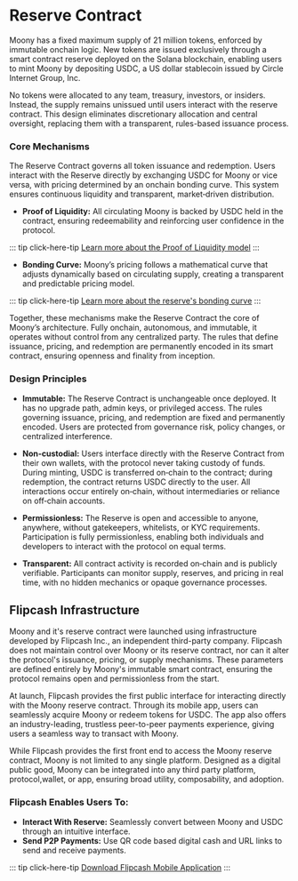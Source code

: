 # Reserve Contract

Moony has a fixed maximum supply of 21 million tokens, enforced by immutable onchain logic. New tokens are issued exclusively through a smart contract reserve deployed on the Solana blockchain, enabling users to mint Moony by depositing USDC, a US dollar stablecoin issued by Circle Internet Group, Inc.

No tokens were allocated to any team, treasury, investors, or insiders. Instead, the supply remains unissued until users interact with the reserve contract. This design eliminates discretionary allocation and central oversight, replacing them with a transparent, rules-based issuance process.

### Core Mechanisms

The Reserve Contract governs all token issuance and redemption. Users interact with the Reserve directly by exchanging USDC for Moony or vice versa, with pricing determined by an onchain bonding curve. This system ensures continuous liquidity and transparent, market‑driven distribution.

- **Proof of Liquidity:** All circulating Moony is backed by USDC held in the contract, ensuring redeemability and reinforcing user confidence in the protocol. 

::: tip click-here-tip
[Learn more about the Proof of Liquidity model](/resources/community)
:::

- **Bonding Curve:** Moony’s pricing follows a mathematical curve that adjusts dynamically based on circulating supply, creating a transparent and predictable pricing model.

::: tip click-here-tip
[Learn more about the reserve's bonding curve](/resources/community)
:::


Together, these mechanisms make the Reserve Contract the core of Moony’s architecture. Fully onchain, autonomous, and immutable, it operates without control from any centralized party. The rules that define issuance, pricing, and redemption are permanently encoded in its smart contract, ensuring openness and finality from inception. 

### Design Principles

- **Immutable:** The Reserve Contract is unchangeable once deployed. It has no upgrade path, admin keys, or privileged access. The rules governing issuance, pricing, and redemption are fixed and permanently encoded. Users are protected from governance risk, policy changes, or centralized interference.

- **Non-custodial:** Users interface directly with the Reserve Contract from their own wallets, with the protocol never taking custody of funds. During minting, USDC is transferred on‑chain to the contract; during redemption, the contract returns USDC directly to the user. All interactions occur entirely on‑chain, without intermediaries or reliance on off‑chain accounts.

- **Permissionless:** The Reserve is open and accessible to anyone, anywhere, without gatekeepers, whitelists, or KYC requirements. Participation is fully permissionless, enabling both individuals and developers to interact with the protocol on equal terms.

- **Transparent:** All contract activity is recorded on‑chain and is publicly verifiable. Participants can monitor supply, reserves, and pricing in real time, with no hidden mechanics or opaque governance processes.


## Flipcash Infrastructure

Moony and it's reserve contract were launched using infrastructure developed by Flipcash Inc., an independent third-party company. Flipcash does not maintain control over Moony or its reserve contract, nor can it alter the protocol's issuance, pricing, or supply mechanisms. These parameters are defined entirely by Moony's immutable smart contract, ensuring the protocol remains open and permissionless from the start.

At launch, Flipcash provides the first public interface for interacting directly with the Moony reserve contract. Through its mobile app, users can seamlessly acquire Moony or redeem tokens for USDC. The app also offers an industry-leading, trustless peer-to-peer payments experience, giving users a seamless way to transact with Moony.

While Flipcash provides the first front end to access the Moony reserve contract, Moony is not limited to any single platform. Designed as a digital public good, Moony can be integrated into any third party platform, protocol,wallet, or app, ensuring broad utility, composability, and adoption.

### Flipcash Enables Users To:

- **Interact With Reserve:** Seamlessly convert between Moony and USDC through an intuitive interface.
- **Send P2P Payments:** Use QR code based digital cash and URL links to send and receive payments.

::: tip click-here-tip
[Download Flipcash Mobile Application](/resources/community)
:::
